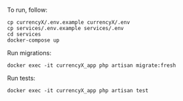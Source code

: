 To run, follow:
```
cp currencyX/.env.example currencyX/.env
cp services/.env.example services/.env
cd services
docker-compose up
```

Run migrations:
```
docker exec -it currencyX_app php artisan migrate:fresh 
```

Run tests:
```
docker exec -it currencyX_app php artisan test
```